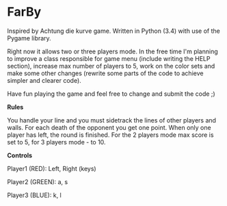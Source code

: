 # FarBy
Inspired by Achtung die kurve game.
Written in Python (3.4) with use of the Pygame library.

Right now it allows two or three players mode. In the free time I'm planning to improve a class responsible for game menu (include writing the HELP section), increase max number of players to 5, work on the color sets and make some other changes (rewrite some parts of the code to achieve simpler and clearer code).

Have fun playing the game and feel free to change and submit the code ;)

**Rules**

You handle your line and you must sidetrack the lines of other players and walls. For each death of the opponent you get one point. When only one player has left, the round is finished. For the 2 players mode max score is set to 5, for 3 players mode - to 10.

**Controls**

Player1 (RED): Left, Right (keys)

Player2 (GREEN): a, s

Player3 (BLUE): k, l
